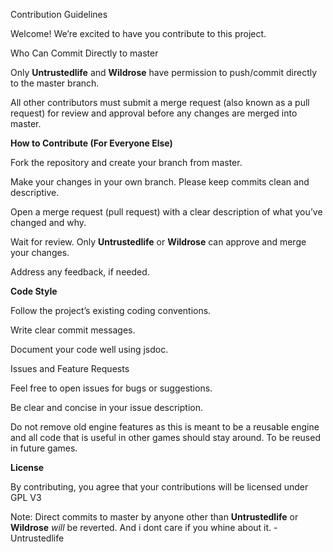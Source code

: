 Contribution Guidelines

Welcome! We’re excited to have you contribute to this project.

Who Can Commit Directly to master

Only **Untrustedlife** and **Wildrose** have permission to push/commit directly to the master branch.

All other contributors must submit a merge request (also known as a pull request) for review and approval before any changes are merged into master.

**How to Contribute (For Everyone Else)**

Fork the repository and create your branch from master.

Make your changes in your own branch. Please keep commits clean and descriptive.

Open a merge request (pull request) with a clear description of what you’ve changed and why.

Wait for review. Only **Untrustedlife** or **Wildrose** can approve and merge your changes.

Address any feedback, if needed.

**Code Style**

Follow the project’s existing coding conventions.

Write clear commit messages.

Document your code well using jsdoc.

Issues and Feature Requests

Feel free to open issues for bugs or suggestions.

Be clear and concise in your issue description.

Do not remove old engine features as this is meant to be a reusable engine
and all code that is useful in other games should stay around. To be reused in future games.

**License**

By contributing, you agree that your contributions will be licensed under GPL V3

Note:
Direct commits to master by anyone other than **Untrustedlife** or **Wildrose** _will_ be reverted. And i dont care if you whine about it. -Untrustedlife
